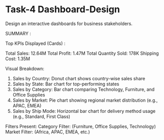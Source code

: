 # Task-4  Dashboard-Design
Design an interactive dashboards for business stakeholders.

SUMMARY :

Top KPIs Displayed (Cards) :

Total Sales: 12.64M
Total Profit: 1.47M
Total Quantity Sold: 178K
Shipping Cost: 1.35M

Visual Breakdown:
1. Sales by Country: Donut chart shows country-wise sales share
2. Sales by State: Bar chart for top-performing states
3. Sales by Category: Bar chart comparing Technology, Furniture, and Office Supplies
4. Sales by Market: Pie chart showing regional market distribution (e.g., APAC, EMEA)
5. Sales by Ship Mode: Horizontal bar chart for delivery method usage (e.g., Standard, First Class)
   
Filters Present:
Category Filter: (Furniture, Office Supplies, Technology)
Market Filter: (Africa, APAC, EMEA, etc.)

